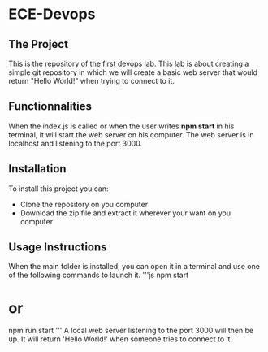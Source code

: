 # ECE-Devops

## The Project

This is the repository of the first devops lab. This lab is about creating a simple git repository in which we will create a basic web server that would return "Hello World!" when trying to connect to it.

## Functionnalities

When the index.js is called or when the user writes **npm start** in his terminal, it will start the web server on his computer. The web server is in localhost and listening to the port 3000.

## Installation

To install this project you can:
- Clone the repository on you computer
- Download the zip file and extract it wherever your want on you computer

## Usage Instructions

When the main folder is installed, you can open it in a terminal and use one of the following commands to launch it.
'''js
npm start
# or
npm run start
'''
A local web server listening to the port 3000 will then be up. It will return 'Hello World!' when someone tries to connect to it.